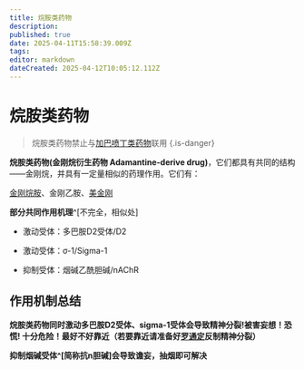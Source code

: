 ```yaml
---
title: 烷胺类药物
description: 
published: true
date: 2025-04-11T15:58:39.009Z
tags: 
editor: markdown
dateCreated: 2025-04-12T10:05:12.112Z
---
```


# 烷胺类药物
> 烷胺类药物禁止与[加巴喷丁类药物](/drugs_meta/加巴喷丁类药物)联用
{.is-danger}

**烷胺类药物(金刚烷衍生药物 Adamantine-derive drug)**，它们都具有共同的结构——金刚烷，并具有一定量相似的药理作用。它们有：

[金刚烷胺](/drugs/金刚烷胺.md)、金刚乙胺、[美金刚](/drugs/美金刚.md)

**部分共同作用机理**^[不完全，相似处]

- 激动受体：多巴胺D2受体/D2

- 激动受体：σ-1/Sigma-1

- 抑制受体：烟碱乙酰胆碱/nAChR

## 作用机制总结
**烷胺类药物同时激动多巴胺D2受体、sigma-1受体会导致精神分裂!被害妄想！恐慌! 十分危险！最好不好靠近（若要靠近请准备好[罗通定](/Drugs/罗通定.md)反制精神分裂）**

**抑制烟碱受体^[简称抗n胆碱]会导致谵妄，抽烟即可解决**


